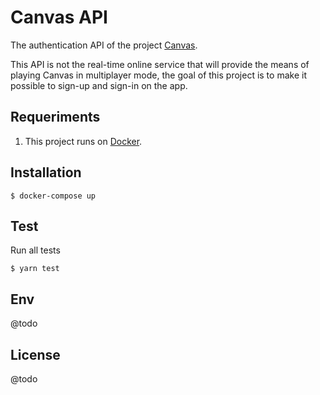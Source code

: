 
# Canvas API
The authentication API of the project [Canvas](https://github.com/iammateus/Canvas).

This API is not the real-time online service that will provide the means of playing Canvas in multiplayer mode, the goal of this project is to make it possible to sign-up and sign-in on the app.

## Requeriments

1. This project runs on [Docker](https://docs.docker.com/).

## Installation

    $ docker-compose up
    
## Test

Run all tests

    $ yarn test

## Env

@todo

## License
@todo
